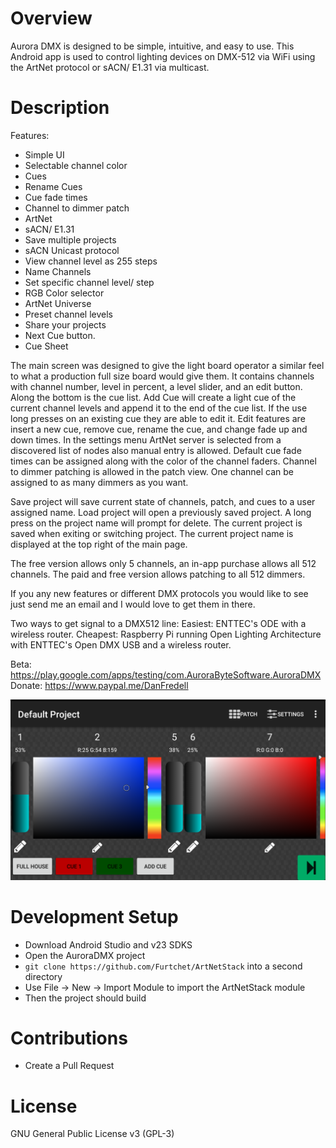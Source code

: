 # Overview #

Aurora DMX is designed to be simple, intuitive, and easy to use. This Android app is used to control lighting devices on DMX-512 via WiFi using the ArtNet protocol or sACN/ E1.31 via multicast.

# Description #

Features:
- Simple UI
- Selectable channel color
- Cues
- Rename Cues
- Cue fade times
- Channel to dimmer patch
- ArtNet
- sACN/ E1.31
- Save multiple projects
- sACN Unicast protocol
- View channel level as 255 steps
- Name Channels
- Set specific channel level/ step
- RGB Color selector
- ArtNet Universe
- Preset channel levels
- Share your projects 
- Next Cue button.
- Cue Sheet


The main screen was designed to give the light board operator a similar feel to what a production full size board would give them. It contains channels with channel number, level in percent, a level slider, and an edit button. Along the bottom is the cue list. Add Cue will create a light cue of the current channel levels and append it to the end of the cue list. If the use long presses on an existing cue they are able to edit it. Edit features are insert a new cue, remove cue, rename the cue, and change fade up and down times. In the settings menu ArtNet server is selected from a discovered list of nodes also manual entry is allowed. Default cue fade times can be assigned along with the color of the channel faders. Channel to dimmer patching is allowed in the patch view. One channel can be assigned to as many dimmers as you want. 

Save project will save current state of channels, patch, and cues to a user assigned name. Load project will open a previously saved project. A long press on the project name will prompt for delete. The current project is saved when exiting or switching project. The current project name is displayed at the top right of the main page.

The free version allows only 5 channels, an in-app purchase allows all 512 channels. The paid and free version allows patching to all 512 dimmers. 

If you any new features or different DMX protocols you would like to see just send me an email and I would love to get them in there.

Two ways to get signal to a DMX512 line:
Easiest: ENTTEC's ODE with a wireless router. 
Cheapest: Raspberry Pi running Open Lighting Architecture with ENTTEC's Open DMX USB and a wireless router.

Beta: https://play.google.com/apps/testing/com.AuroraByteSoftware.AuroraDMX
Donate: https://www.paypal.me/DanFredell


![Screenshot](/Pictures/3.0/Screenshot_20170216-192855.png)

# Development Setup #

* Download Android Studio and v23 SDKS
* Open the AuroraDMX project
* `git clone https://github.com/Furtchet/ArtNetStack` into a second directory
* Use File -> New -> Import Module to import the ArtNetStack module
* Then the project should build

# Contributions #

* Create a Pull Request

# License # 

GNU General Public License v3 (GPL-3) 

